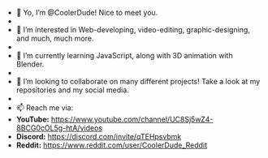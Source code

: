 - 👋 Yo, I’m @CoolerDude! Nice to meet you.
- 
- 👀 I’m interested in Web-developing, video-editing, graphic-designing, and much, much more.
- 
- 🌱 I’m currently learning JavaScript, along with 3D animation with Blender.
- 
- 💞️ I’m looking to collaborate on many different projects! Take a look at my repositories and my social media.
- 
- 📫 Reach me via:
- **YouTube:** https://www.youtube.com/channel/UC8Sj5wZ4-8BCG0cOL5g-htA/videos
- **Discord:** https://discord.com/invite/qTEHpsvbmk
- **Reddit:** https://www.reddit.com/user/CoolerDude_Reddit

<!---
CoolerGit/CoolerGit is a ✨ special ✨ repository because its `README.md` (this file) appears on your GitHub profile.
You can click the Preview link to take a look at your changes.
--->
